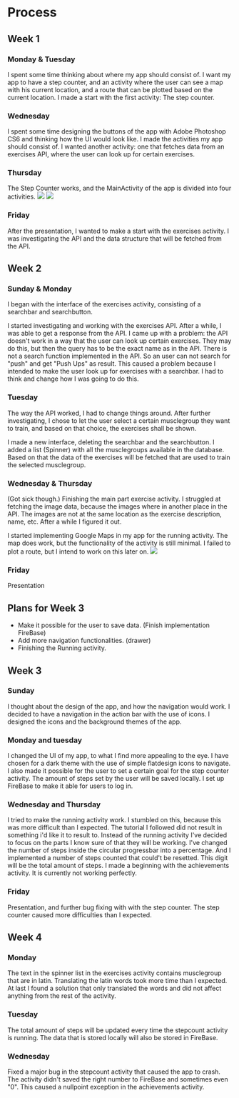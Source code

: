 # Process

## Week 1
### Monday & Tuesday
I spent some time thinking about where my app should consist of. I want my app to have a step counter, and an activity where the user can see a map with his current location, and a route that can be plotted based on the current location.
I made a start with the first activity: The step counter.

### Wednesday
I spent some time designing the buttons of the app with Adobe Photoshop CS6 and thinking how the UI would look like. I made the activities my app should consist of.
I wanted another activity: one that fetches data from an exercises API, where the user can look up for certain exercises.

### Thursday 
The Step Counter works, and the MainActivity of the app is divided into four activities.
![](doc/step.png) ![](doc/main.png)


### Friday
After the presentation, I wanted to make a start with the exercises activity. I was investigating the API and the data structure that will be fetched from the API.


## Week 2
### Sunday & Monday
I began with the interface of the exercises activity, consisting of a searchbar and searchbutton.

I started investigating and working with the exercises API. After a while, I was able to get a response from the API.
I came up with a problem: the API doesn't work in a way that the user can look up certain exercises. They may do this, but then the query has to be the exact name as in the API. There is not a search function implemented in the API. So an user can not search for "push" and get "Push Ups" as result. This caused a problem because I intended to make the user look up for exercises with a searchbar.
I had to think and change how I was going to do this.



### Tuesday
The way the API worked, I had to change things around. 
After further investigating, I chose to let the user select a certain musclegroup they want to train, and based on that choice, the exercises shall be shown. 

I made a new interface, deleting the searchbar and the searchbutton.
I added a list (Spinner) with all the musclegroups available in the database. Based on that the data of the exercises will be fetched that are used to train the selected musclegroup.

### Wednesday & Thursday
(Got sick though.)
Finishing the main part exercise activity. I struggled at fetching the image data, because the images where in another place in the API.
The images are not at the same location as the exercise description, name, etc.
After a while I figured it out.

I started implementing Google Maps in my app for the running activity. The map does work, but the functionality of the activity is still minimal. I failed to plot a route, but I intend to work on this later on.
![](doc/exercise.png)

### Friday
Presentation


## Plans for Week 3
- Make it possible for the user to save data. (Finish implementation FireBase)
- Add more navigation functionalities. (drawer)
- Finishing the Running activity.

## Week 3
### Sunday
I thought about the design of the app, and how the navigation would work. I decided to have a navigation in the action bar with the use of icons.
I designed the icons and the background themes of the app.

### Monday and tuesday
I changed the UI of my app, to what I find more appealing to the eye. I have chosen for a dark theme with the use of simple flatdesign icons to navigate. I also made it possible for the user to set a certain goal for the step counter activity. The amount of steps set by the user will be saved locally. I set up FireBase to make it able for users to log in. 

### Wednesday and Thursday
I tried to make the running activity work. I stumbled on this, because this was more difficult than I expected. The tutorial I followed did not result in something i'd like it to result to. Instead of the running activity I've decided to focus on the parts I know sure of that they will be working. I've changed the number of steps inside the circular progressbar into a percentage. And I implemented a number of steps counted that could't be resetted. This digit will be the total amount of steps. I made a beginning with the achievements activity. It is currently not working perfectly.

### Friday
Presentation, and further bug fixing with with the step counter. The step counter caused more difficulties than I expected.

## Week 4
### Monday
The text in the spinner list in the exercises activity contains musclegroup that are in latin. Translating the latin words took more time than I expected. At last I found a solution that only translated the words and did not affect anything from the rest of the activity. 

### Tuesday
The total amount of steps will be updated every time the stepcount activity is running. The data that is stored locally will also be stored in FireBase.

### Wednesday
Fixed a major bug in the stepcount activity that caused the app to crash. The activity didn't saved the right number to FireBase and sometimes even "0". This caused a nullpoint exception in the achievements activity.




